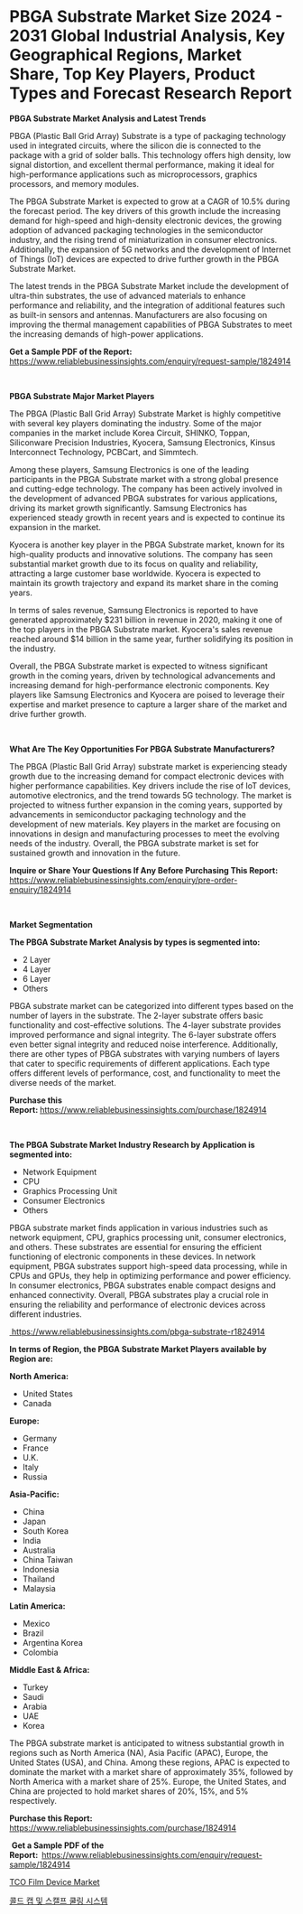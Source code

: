 <p><h1>PBGA Substrate Market Size 2024 - 2031 Global Industrial Analysis, Key Geographical Regions, Market Share, Top Key Players, Product Types and Forecast Research Report</h1></p><p><strong>PBGA Substrate Market Analysis and Latest Trends</strong></p>
<p><p>PBGA (Plastic Ball Grid Array) Substrate is a type of packaging technology used in integrated circuits, where the silicon die is connected to the package with a grid of solder balls. This technology offers high density, low signal distortion, and excellent thermal performance, making it ideal for high-performance applications such as microprocessors, graphics processors, and memory modules.</p><p>The PBGA Substrate Market is expected to grow at a CAGR of 10.5% during the forecast period. The key drivers of this growth include the increasing demand for high-speed and high-density electronic devices, the growing adoption of advanced packaging technologies in the semiconductor industry, and the rising trend of miniaturization in consumer electronics. Additionally, the expansion of 5G networks and the development of Internet of Things (IoT) devices are expected to drive further growth in the PBGA Substrate Market.</p><p>The latest trends in the PBGA Substrate Market include the development of ultra-thin substrates, the use of advanced materials to enhance performance and reliability, and the integration of additional features such as built-in sensors and antennas. Manufacturers are also focusing on improving the thermal management capabilities of PBGA Substrates to meet the increasing demands of high-power applications.</p></p>
<p><strong>Get a Sample PDF of the Report:&nbsp;</strong> <a href="https://www.reliablebusinessinsights.com/enquiry/request-sample/1824914">https://www.reliablebusinessinsights.com/enquiry/request-sample/1824914</a></p>
<p>&nbsp;</p>
<p><strong>PBGA Substrate Major Market Players</strong></p>
<p><p>The PBGA (Plastic Ball Grid Array) Substrate Market is highly competitive with several key players dominating the industry. Some of the major companies in the market include Korea Circuit, SHINKO, Toppan, Siliconware Precision Industries, Kyocera, Samsung Electronics, Kinsus Interconnect Technology, PCBCart, and Simmtech.</p><p>Among these players, Samsung Electronics is one of the leading participants in the PBGA Substrate market with a strong global presence and cutting-edge technology. The company has been actively involved in the development of advanced PBGA substrates for various applications, driving its market growth significantly. Samsung Electronics has experienced steady growth in recent years and is expected to continue its expansion in the market.</p><p>Kyocera is another key player in the PBGA Substrate market, known for its high-quality products and innovative solutions. The company has seen substantial market growth due to its focus on quality and reliability, attracting a large customer base worldwide. Kyocera is expected to maintain its growth trajectory and expand its market share in the coming years.</p><p>In terms of sales revenue, Samsung Electronics is reported to have generated approximately $231 billion in revenue in 2020, making it one of the top players in the PBGA Substrate market. Kyocera's sales revenue reached around $14 billion in the same year, further solidifying its position in the industry.</p><p>Overall, the PBGA Substrate market is expected to witness significant growth in the coming years, driven by technological advancements and increasing demand for high-performance electronic components. Key players like Samsung Electronics and Kyocera are poised to leverage their expertise and market presence to capture a larger share of the market and drive further growth.</p></p>
<p>&nbsp;</p>
<p><strong>What Are The Key Opportunities For PBGA Substrate Manufacturers?</strong></p>
<p><p>The PBGA (Plastic Ball Grid Array) substrate market is experiencing steady growth due to the increasing demand for compact electronic devices with higher performance capabilities. Key drivers include the rise of IoT devices, automotive electronics, and the trend towards 5G technology. The market is projected to witness further expansion in the coming years, supported by advancements in semiconductor packaging technology and the development of new materials. Key players in the market are focusing on innovations in design and manufacturing processes to meet the evolving needs of the industry. Overall, the PBGA substrate market is set for sustained growth and innovation in the future.</p></p>
<p><strong>Inquire or Share Your Questions If Any Before Purchasing This Report:</strong> <a href="https://www.reliablebusinessinsights.com/enquiry/pre-order-enquiry/1824914">https://www.reliablebusinessinsights.com/enquiry/pre-order-enquiry/1824914</a></p>
<p>&nbsp;</p>
<p><strong>Market Segmentation</strong></p>
<p><strong>The PBGA Substrate Market Analysis by types is segmented into:</strong></p>
<p><ul><li>2 Layer</li><li>4 Layer</li><li>6 Layer</li><li>Others</li></ul></p>
<p><p>PBGA substrate market can be categorized into different types based on the number of layers in the substrate. The 2-layer substrate offers basic functionality and cost-effective solutions. The 4-layer substrate provides improved performance and signal integrity. The 6-layer substrate offers even better signal integrity and reduced noise interference. Additionally, there are other types of PBGA substrates with varying numbers of layers that cater to specific requirements of different applications. Each type offers different levels of performance, cost, and functionality to meet the diverse needs of the market.</p></p>
<p><strong>Purchase this Report:&nbsp;</strong><a href="https://www.reliablebusinessinsights.com/purchase/1824914">https://www.reliablebusinessinsights.com/purchase/1824914</a></p>
<p>&nbsp;</p>
<p><strong>The PBGA Substrate Market Industry Research by Application is segmented into:</strong></p>
<p><ul><li>Network Equipment</li><li>CPU</li><li>Graphics Processing Unit</li><li>Consumer Electronics</li><li>Others</li></ul></p>
<p><p>PBGA substrate market finds application in various industries such as network equipment, CPU, graphics processing unit, consumer electronics, and others. These substrates are essential for ensuring the efficient functioning of electronic components in these devices. In network equipment, PBGA substrates support high-speed data processing, while in CPUs and GPUs, they help in optimizing performance and power efficiency. In consumer electronics, PBGA substrates enable compact designs and enhanced connectivity. Overall, PBGA substrates play a crucial role in ensuring the reliability and performance of electronic devices across different industries.</p></p>
<p><a href="https://www.reliablebusinessinsights.com/pbga-substrate-r1824914">&nbsp;https://www.reliablebusinessinsights.com/pbga-substrate-r1824914</a></p>
<p><strong>In terms of Region, the PBGA Substrate Market Players available by Region are:</strong></p>
<p>
    <p> <strong> North America: </strong>
        <ul>
            <li>United States</li>
            <li>Canada</li>
        </ul>
        </p> 
    <p> <strong> Europe: </strong>
        <ul>
            <li>Germany</li>
            <li>France</li>
            <li>U.K.</li>
            <li>Italy</li>
            <li>Russia</li>
        </ul>
        </p> 
    <p> <strong> Asia-Pacific: </strong>
        <ul>
            <li>China</li>
            <li>Japan</li>
            <li>South Korea</li>
            <li>India</li>
            <li>Australia</li>
            <li>China Taiwan</li>
            <li>Indonesia</li>
            <li>Thailand</li>
            <li>Malaysia</li>
        </ul>
        </p> 
    <p> <strong> Latin America: </strong>
        <ul>
            <li>Mexico</li>
            <li>Brazil</li>
            <li>Argentina Korea</li>
            <li>Colombia</li>
        </ul>
        </p> 
    <p> <strong> Middle East & Africa: </strong>
        <ul>
            <li>Turkey</li>
            <li>Saudi</li>
            <li>Arabia</li>
            <li>UAE</li>
            <li>Korea</li>
        </ul>
    </p>
    </p>
<p><p>The PBGA substrate market is anticipated to witness substantial growth in regions such as North America (NA), Asia Pacific (APAC), Europe, the United States (USA), and China. Among these regions, APAC is expected to dominate the market with a market share of approximately 35%, followed by North America with a market share of 25%. Europe, the United States, and China are projected to hold market shares of 20%, 15%, and 5% respectively.</p></p>
<p><strong>Purchase this Report: </strong><a href="https://www.reliablebusinessinsights.com/purchase/1824914">https://www.reliablebusinessinsights.com/purchase/1824914</a></p>
<p>&nbsp;<strong>Get a Sample PDF of the Report:&nbsp;&nbsp;</strong><a href="https://www.reliablebusinessinsights.com/enquiry/request-sample/1824914">https://www.reliablebusinessinsights.com/enquiry/request-sample/1824914</a></p>
<p><strong></strong></p>
<p><p><a href="https://view.publitas.com/reportprime-1/tco-film-device-market-emerging-trends-and-future-prospects-for-period-from-2024-to-2031/">TCO Film Device Market</a></p><p><a href="https://medium.com/@lolitanader1/%EA%B8%80%EB%A1%9C%EB%B2%8C-%EC%BD%9C%EB%93%9C-%EC%BA%A1-%EB%B0%8F-%EC%8A%A4%EC%BA%98%ED%94%84-%EC%BF%A8%EB%A7%81-%EC%8B%9C%EC%8A%A4%ED%85%9C-%EC%8B%9C%EC%9E%A5-%EA%B7%9C%EB%AA%A8%EB%8A%94-%EC%97%B0%ED%8F%89%EA%B7%A0-%EC%84%B1%EC%9E%A5%EB%A5%A0-7-%EC%97%90-%EC%9D%B4%EB%A5%B4%EA%B2%8C-%EB%90%A0-%EA%B2%83%EC%9C%BC%EB%A1%9C-%EC%98%88%EC%83%81%EB%90%98%EB%A9%B0-%EC%9D%B4-%EB%B3%B4%EA%B3%A0%EC%84%9C%EB%8A%94-%EC%8B%9C%EC%9E%A5-%EC%84%B1%EC%9E%A5-%ED%8A%B8%EB%A0%8C%EB%93%9C-%EA%B8%B0%ED%9A%8C-%EB%B0%8F-2024%EB%85%84%EB%B6%80%ED%84%B0-2031%EB%85%84%EA%B9%8C%EC%A7%80%EC%9D%98-14da8ccb4dda">콜드 캡 및 스캘프 쿨링 시스템</a></p></p>